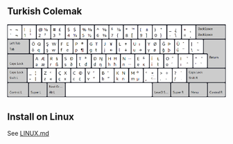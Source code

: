 ## Turkish Colemak

![preview turkish colemak](preview.png)

## Install on Linux

See [LINUX.md](./LINUX.md)
